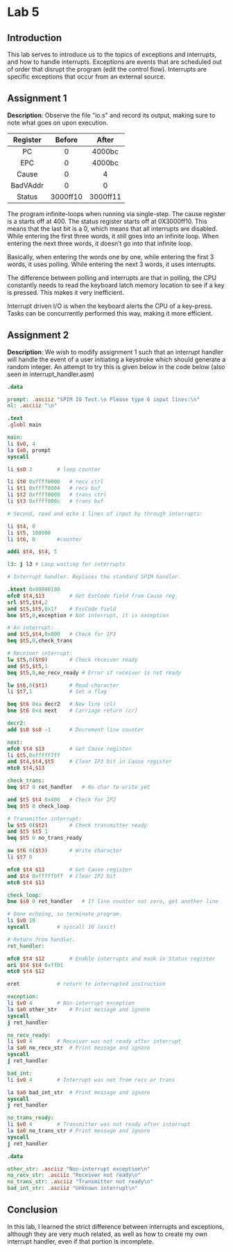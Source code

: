 # Lab 5

## Introduction

This lab serves to introduce us to the topics of exceptions and interrupts, and how to handle interrupts. Exceptions are events that are scheduled out of order that disrupt the program (edit the control flow). Interrupts are specific exceptions that occur from an external source.

## Assignment 1

__Description__: Observe the file "io.s" and record its output, making sure to note what goes on upon execution.

Register  | Before  | After
:--:|:---:|:--:
PC  | 0  |  4000bc
EPC  | 0  | 4000bc
Cause  | 0  | 4
BadVAddr  | 0  | 0
Status  | 3000ff10  | 3000ff11

The program infinite-loops when running via single-step. The cause register is a starts off at 400. The status register starts off at 0X3000ff10. This means that the last bit is a 0, which means that all interrupts are disabled. While entering the first three words, it still goes into an infinite loop. When entering the next three words, it doesn’t go into that infinite loop.

Basically, when entering the words one
by one, while entering the first 3 words, it uses polling. While entering the next 3 words, it uses interrupts.

The difference between polling and interrupts are that in polling, the CPU constantly needs to read the keyboard latch memory location to see if a key is pressed. This makes it very inefficient.

Interrupt driven I/O is when the keyboard alerts the CPU of a key-press. Tasks can be concurrently performed this way, making it more efficient.

## Assignment 2

__Description__: We wish to modify assignment 1 such that an interrupt handler will handle the event of a user initiating a keystroke which should generate a random integer. An attempt to try this is given below in the code below (also seen in interrupt_handler.asm)

```MIPS
.data

prompt: .asciiz "SPIM IO Test.\n Please type 6 input lines:\n"
nl:	.asciiz "\n"

.text
.globl main

main:
li $v0, 4
la $a0, prompt
syscall

li $s0 3		# loop counter

li $t0 0xffff0000	# recv ctrl
li $t1 0xffff0004	# recv buf
li $t2 0xffff0008	# trans ctrl
li $t3 0xffff000c	# trans buf

# Second, read and echo 1 lines of input by through interrupts:

li $t4, 0
li $t5, 100000
li $t6, 0		#counter

addi $t4, $t4, 5

l3:	j l3 # Loop waiting for interrupts

# Interrupt handler. Replaces the standard SPIM handler.

.ktext 0x80000180
mfc0 $t4,$13		# Get ExcCode field from Cause reg
srl $t5,$t4,2
and $t5,$t5,0x1f	# ExcCode field
bne $t5,0,exception # Not interrupt, it is exception

# An interrupt:
and $t5,$t4,0x800	# Check for IP3
beq $t5,0,check_trans

# Receiver interrupt:
lw $t5,0($t0)		# Check receiver ready
and $t5,$t5,1
beq $t5,0,no_recv_ready	# Error if receiver is not ready

lw $t6,0($t1)		# Read character
li $t7,1			# Set a flag

beq $t6 0xa decr2	# New line (nl)
bne $t6 0xd next	# Carriage return (cr)

decr2:
add $s0 $s0 -1		# Decrement line counter

next:
mfc0 $t4 $13		# Get Cause register
li $t5,0xfffff7ff
and $t4,$t4,$t5		# Clear IP3 bit in Cause register
mtc0 $t4,$13

check_trans:
beq $t7 0 ret_handler	# No char to write yet

and $t5 $t4 0x400	# Check for IP2
beq $t5 0 check_loop

# Transmitter interrupt:
lw $t5 0($t2)		# Check transmitter ready
and $t5 $t5 1
beq $t5 0 no_trans_ready

sw $t6 0($t3)		# Write character
li $t7 0

mfc0 $t4 $13		# Get Cause register
and $t4 0xfffffbff	# Clear IP2 bit
mtc0 $t4 $13

check_loop:
bne $s0 0 ret_handler	# If line counter not zero, get another line

# Done echoing, so terminate program.
li $v0 10
syscall			# syscall 10 (exit)

# Return from handler.
ret_handler:

mfc0 $t4 $12		# Enable interrupts and mask in Status register
ori $t4 $t4 0xff01
mtc0 $t4 $12

eret			# return to interrupted instruction

exception:
li $v0 4		# Non-interrupt exception
la $a0 other_str	# Print message and ignore
syscall
j ret_handler

no_recv_ready:
li $v0 4		# Receiver was not ready after interrupt
la $a0 no_recv_str	# Print message and ignore
syscall
j ret_handler

bad_int:
li $v0 4		# Interrupt was not from recv or trans

la $a0 bad_int_str	# Print message and ignore
syscall
j ret_handler

no_trans_ready:
li $v0 4		# Transmitter was not ready after interrupt
la $a0 no_trans_str	# Print message and ignore
syscall
j ret_handler

.data

other_str: .asciiz "Non-interrupt exception\n"
no_recv_str: .asciiz "Receiver not ready\n"
no_trans_str: .asciiz "Transmitter not ready\n"
bad_int_str: .asciiz "Unknown interrupt\n"
```

## Conclusion

In this lab, I learned the strict difference between interrupts and exceptions, although they are very much related, as well as how to create my own interrupt handler, even if that portion is incomplete. 
